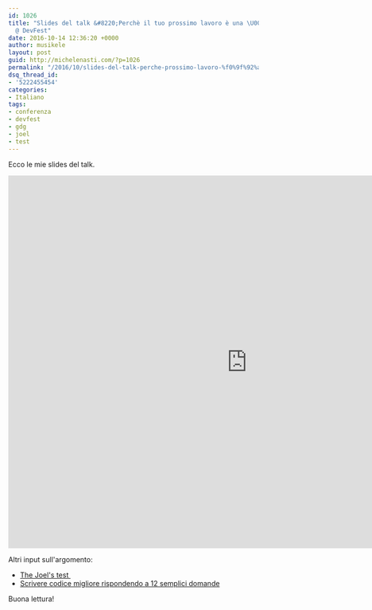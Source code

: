 ```yaml
---
id: 1026
title: "Slides del talk &#8220;Perchè il tuo prossimo lavoro è una \U0001F4A9&#8220;
  @ DevFest"
date: 2016-10-14 12:36:20 +0000
author: musikele
layout: post
guid: http://michelenasti.com/?p=1026
permalink: "/2016/10/slides-del-talk-perche-prossimo-lavoro-%f0%9f%92%a9-devfest/"
dsq_thread_id:
- '5222455454'
categories:
- Italiano
tags:
- conferenza
- devfest
- gdg
- joel
- test
---
```

Ecco le mie slides del talk.

<iframe src="https://docs.google.com/presentation/d/e/2PACX-1vQnhXwJAbVZaK0_b1yaq19lIeSNwI0JhkKBj1oGb_RAyFq4ar3_OIbDPgq6gwegJxQXLwTIYHq5fB_B/embed?start=false&loop=false&delayms=3000" frameborder="0" width="960" height="749" allowfullscreen="true" mozallowfullscreen="true" webkitallowfullscreen="true"></iframe>

Altri input sull'argomento:

  * [The Joel's test ](http://www.joelonsoftware.com/articles/fog0000000043.html)
  * [Scrivere codice migliore rispondendo a 12 semplici domande](http://michelenasti.com/2015/02/scrivere-codice-migliore-rispondendo-a-12-semplici-domande/)

Buona lettura!